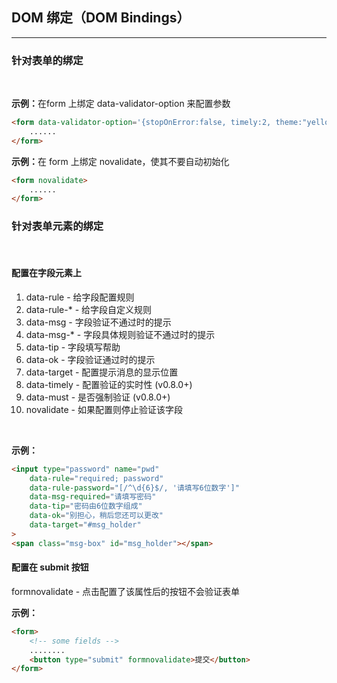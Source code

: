 ## DOM 绑定（DOM Bindings）
---

### 针对表单的绑定
<br/>

<b>示例：</b>在form 上绑定 data-validator-option 来配置参数
```html
<form data-validator-option='{stopOnError:false, timely:2, theme:"yellow_right"}'>
    ......
</form>
```
<b>示例：</b>在 form 上绑定 novalidate，使其不要自动初始化
```html
<form novalidate>
    ......
</form>
```

### 针对表单元素的绑定
<br/>

#### 配置在字段元素上
<ol>
  <li>data-rule - 给字段配置规则</li>
  <li>data-rule-* - 给字段自定义规则</li>
  <li>data-msg - 字段验证不通过时的提示</li>
  <li>data-msg-* - 字段具体规则验证不通过时的提示</li>
  <li>data-tip - 字段填写帮助</li>
  <li>data-ok - 字段验证通过时的提示</li>
  <li>data-target - 配置提示消息的显示位置</li>
  <li>data-timely - 配置验证的实时性 (v0.8.0+)</li>
  <li>data-must - 是否强制验证 (v0.8.0+)</li>
  <li>novalidate - 如果配置则停止验证该字段</li>
</ol>

<br/>

<b>示例：</b>

```html
<input type="password" name="pwd" 
    data-rule="required; password"
    data-rule-password="[/^\d{6}$/, '请填写6位数字']"
    data-msg-required="请填写密码"
    data-tip="密码由6位数字组成"
    data-ok="别担心，稍后您还可以更改"
    data-target="#msg_holder"
>
<span class="msg-box" id="msg_holder"></span>
```

#### 配置在 submit 按钮

formnovalidate - 点击配置了该属性后的按钮不会验证表单 

<b>示例：</b>
```html
<form>
    <!-- some fields -->
    ........
    <button type="submit" formnovalidate>提交</button>
</form>
```
